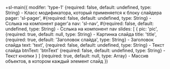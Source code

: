 +sl-main({
    modifer: 'type-1' {required: false, default: undefined, type: String} - Класс модификатора, который применяется к блоку слайдера
    pager: 'sl-pager', #{required: false, default: undefined, type: String} - Сслыка на компонент pager'a
    nav: 'sl-nav', #{required: false, default: undefined, type: String} - Сслыка на компонент nav
    slides: [ 
        {
            pic: 'pic', {required: true, default: null, type: String} - Картинка слайда
            title: 'title', {required: true, default: 'Заголовок слайда', type: String} - Заголовок слайда
            text: 'text', {required: false, default: undefined, type: String} - Текст слайда
        btnText: 'btnText' {required: false, default: undefined, type: String} - Текст кнопки
        }
    ] {required: true, default: null, type: Array} - Массив объектов, в котором каждый элемент слайд
  })